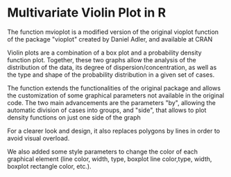 
# Multivariate Violin Plot in R


The function mvioplot is a modified version of the original vioplot function of the package "vioplot" created by Daniel Adler, and available at CRAN

Violin plots are a combination of a box plot and a probability density function plot. Together, these two graphs allow the analysis of the distribution of the data, its degree of dispersion/concentration, as well as the type and shape of the probability distribution in a given set of cases.
 
The function extends the functionalities of the original package and allows the customization of some graphical parameters not available in the original code. The two main advancements are the parameters "by", allowing the automatic division of cases into groups, and "side", that allows to plot density functions on just one side of the graph 

For a clearer look and design, it also replaces polygons by lines in order to avoid visual overload.  

We also added some style parameters to change the color of each graphical element (line color, width, type, boxplot line color,type, width, boxplot rectangle color, etc.).





